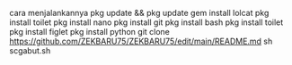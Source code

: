 cara menjalankannya
pkg update && pkg update
gem install lolcat
pkg install toilet
pkg install nano
pkg install git
pkg install bash
pkg install toilet
pkg install figlet
pkg install python
git clone https://github.com/ZEKBARU75/ZEKBARU75/edit/main/README.md
sh scgabut.sh
